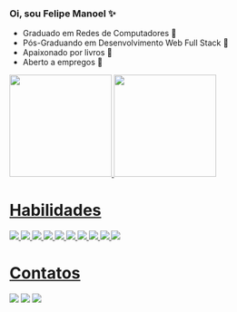 ### Oi, sou Felipe Manoel ✨

- Graduado em Redes de Computadores 📡
- Pós-Graduando em Desenvolvimento Web Full Stack 💯
- Apaixonado por livros 📗
- Aberto a empregos 🤩

<div>
  <a href="https://github.com/felipemcm3">
  <img height="180em" src="https://github-readme-stats.vercel.app/api?username=felipemcm3&show_icons=true&theme=highcontrast&include_all_commits=true&count_private=true"/>
  <img height="180em" src="https://github-readme-stats.vercel.app/api/top-langs/?username=felipemcm3&layout=compact&langs_count=7&theme=highcontrast"/>
</div>

# Habilidades  

<img src="https://img.icons8.com/color/50/000000/c-programming.png"/> 
<img src="https://img.icons8.com/color/48/000000/python--v2.png"/> 
<img src="https://img.icons8.com/color/48/000000/javascript--v1.png"/>
<img src="https://img.icons8.com/color/48/000000/html-5--v1.png"/>
<img src="https://img.icons8.com/color/48/000000/css3.png"/>
<img src="https://img.icons8.com/color/48/000000/mysql-logo.png"/>
<img src="https://img.icons8.com/nolan/64/active-directory.png"/>
<img src="https://img.icons8.com/color/48/000000/arduino.png"/>
<img src="https://img.icons8.com/color/48/000000/git.png"/>
<img src="https://img.icons8.com/color/48/000000/github--v1.png"/>
  
# Contatos
[<img src="https://img.icons8.com/color/48/000000/instagram-new--v1.png"/>](https://www.instagram.com/manoel2061/)
[<img src="https://img.icons8.com/color/48/000000/gmail--v1.png"/>](mailto:felipemcm3@gmail.com)
[<img src="https://img.icons8.com/color/48/000000/linkedin.png"/>](https://www.linkedin.com/in/felipemcm3/)

